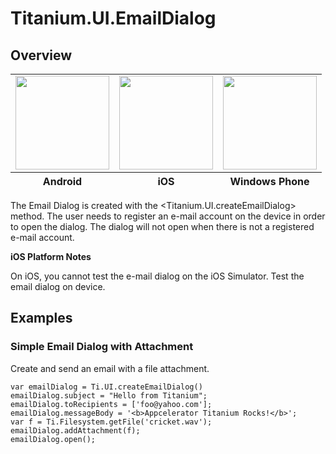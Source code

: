 # Titanium.UI.EmailDialog

<ProxySummary/>

## Overview

<table id="platformComparison">
  <tbody>
    <tr>
      <td><img src="images/emaildialog/emaildialog_android.png" height="150"/></td>
      <td><img src="images/emaildialog/emaildialog_ios.png" height="150"/></td>
      <td><img src="images/emaildialog/emaildialog_wp.png" height="150"/></td>
    </tr>
  <tbody>
  <tfoot>
    <tr>
      <th>Android</th>
      <th>iOS</th>
      <th>Windows Phone</th>
    </tr>
  <tfoot>
</table>

The Email Dialog is created with the <Titanium.UI.createEmailDialog> method. The user needs to
register an e-mail account on the device in order to open the dialog.  The dialog will not
open when there is not a registered e-mail account.

**iOS Platform Notes**

On iOS, you cannot test the e-mail dialog on the iOS Simulator. Test the email dialog on device.

## Examples

### Simple Email Dialog with Attachment

Create and send an email with a file attachment.

    var emailDialog = Ti.UI.createEmailDialog()
    emailDialog.subject = "Hello from Titanium";
    emailDialog.toRecipients = ['foo@yahoo.com'];
    emailDialog.messageBody = '<b>Appcelerator Titanium Rocks!</b>';
    var f = Ti.Filesystem.getFile('cricket.wav');
    emailDialog.addAttachment(f);
    emailDialog.open();

<ApiDocs/>
